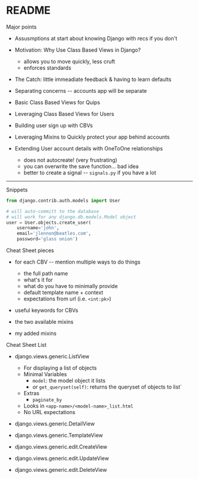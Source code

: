 # README

Major points

  * Assusmptions at start about knowing Django with recs if you don't
  
  * Motivation: Why Use Class Based Views in Django?
    * allows you to move quickly, less cruft
    * enforces standards
    
  * The Catch: little immeadiate feedback & having to learn defaults
  
  * Separating concerns -- accounts app will be separate
  
  * Basic Class Based Views for Quips
  
  * Leveraging Class Based Views for Users

  * Building user sign up with CBVs
  
  * Leveraging Mixins to Quickly protect your app behind accounts
  
  * Extending User account details with OneToOne relationships

    * does not autocreate! (very frustrating)
    * you can overwrite the save function... bad idea
    * better to create a signal -- `signals.py` if you have a lot
    
  


________________________

Snippets

```python
from django.contrib.auth.models import User

# will auto-committ to the database
# will work for any django.db.models.Model object
user = User.objects.create_user(
    username='john',
    email='jlennon@beatles.com',
    password='glass onion')
```


Cheat Sheet pieces

  * for each CBV -- mention multiple ways to do things
    * the full path name
    * what's it for
    * what do you have to minimally provide
    * default template name + context
    * expectations from url (i.e. `<int:pk>`)

  * useful keywords for CBVs

  * the two available mixins

  * my added mixins



Cheat Sheet List

  * django.views.generic.ListView
    * For displaying a list of objects
    * Minimal Variables
      * `model`: the model object it lists
      * _or_ `get_queryset(self)`: returns the queryset of objects to list`
    * Extras
      * `paginate_by` 
    * Looks in `<app-name>/<model-name>_list.html`
    * No URL expectations

  * django.views.generic.DetailView
  * django.views.generic.TemplateView
  * django.views.generic.edit.CreateView
  * django.views.generic.edit.UpdateView
  * django.views.generic.edit.DeleteView

